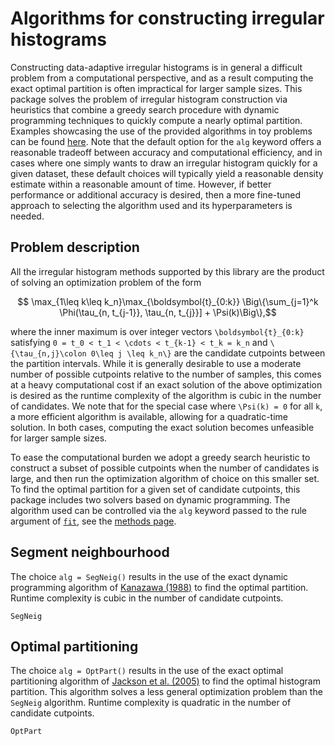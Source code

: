 # Algorithms for constructing irregular histograms

Constructing data-adaptive irregular histograms is in general a difficult problem from a computational perspective, and as a result computing the exact optimal partition is often impractical for larger sample sizes. This package solves the problem of irregular histogram construction via heuristics that combine a greedy search procedure with dynamic programming techniques to quickly compute a nearly optimal partition. Examples showcasing the use of the provided algorithms in toy problems can be found [here](examples/algorithm_choice.md). Note that the default option for the `alg` keyword offers a reasonable tradeoff between accuracy and computational efficiency, and in cases where one simply wants to draw an irregular histogram quickly for a given dataset, these default choices will typically yield a reasonable density estimate within a reasonable amount of time. However, if better performance or additional accuracy is desired, then a more fine-tuned approach to selecting the algorithm used and its hyperparameters is needed.

## Problem description
All the irregular histogram methods supported by this library are the product of solving an optimization problem of the form
```math
    \max_{1\leq k\leq k_n}\max_{\boldsymbol{t}_{0:k}} \Big\{\sum_{j=1}^k \Phi(\tau_{n, t_{j-1}}, \tau_{n, t_{j}}] + \Psi(k)\Big\},
```
where the inner maximum is over integer vectors ``\boldsymbol{t}_{0:k}`` satisfying ``0 = t_0 < t_1 < \cdots < t_{k-1} < t_k = k_n`` and ``\{\tau_{n,j}\colon 0\leq j \leq k_n\}`` are the candidate cutpoints between the partition intervals. While it is generally desirable to use a moderate number of possible cutpoints relative to the number of samples, this comes at a heavy computational cost if an exact solution of the above optimization is desired as the runtime complexity of the algorithm is cubic in the number of candidates. We note that for the special case where ``\Psi(k) = 0`` for all ``k``, a more efficient algorithm is available, allowing for a quadratic-time solution. In both cases, computing the exact solution becomes unfeasible for larger sample sizes.

To ease the computational burden we adopt a greedy search heuristic to construct a subset of possible cutpoints when the number of candidates is large, and then run the optimization algorithm of choice on this smaller set. To find the optimal partition for a given set of candidate cutpoints, this package includes two solvers based on dynamic programming. The algorithm used can be controlled via the `alg` keyword passed to the rule argument of [`fit`](@ref), see the [methods page](methods.md#irregular-histograms).


## Segment neighbourhood
The choice `alg = SegNeig()` results in the use of the exact dynamic programming algorithm of [Kanazawa (1988)](https://doi.org/10.1080/03610928808829688) to find the optimal partition.
Runtime complexity is cubic in the number of candidate cutpoints.
```@docs
SegNeig
```

## Optimal partitioning
The choice `alg = OptPart()` results in the use of the exact optimal partitioning algorithm of [Jackson et al. (2005)](https://doi.org/10.1109/LSP.2001.838216) to find the optimal histogram partition. This algorithm solves a less general optimization problem than the `SegNeig` algorithm. Runtime complexity is quadratic in the number of candidate cutpoints.
```@docs
OptPart
```
